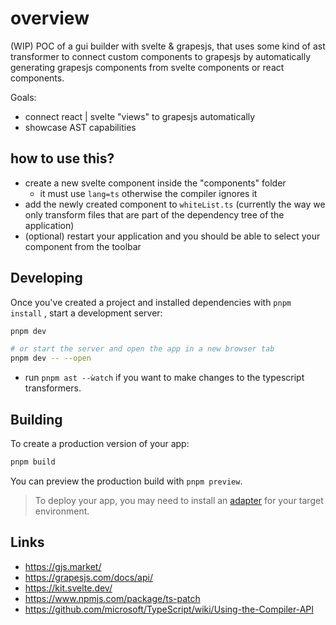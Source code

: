 # overview

(WIP) POC of a gui builder with svelte & grapesjs, that uses some kind of ast transformer to connect custom components to grapesjs by automatically generating grapesjs components from svelte components or react components.

Goals:

- connect react | svelte "views" to grapesjs automatically
- showcase AST capabilities

## how to use this?

- create a new svelte component inside the "components" folder
  - it must use `lang=ts` otherwise the compiler ignores it
- add the newly created component to `whiteList.ts` (currently the way we only transform files that are part of the dependency tree of the application)
- (optional) restart your application and you should be able to select your component from the toolbar

## Developing

Once you've created a project and installed dependencies with `pnpm install` , start a development server:

```bash
pnpm dev

# or start the server and open the app in a new browser tab
pnpm dev -- --open
```

- run `pnpm ast --ẁatch` if you want to make changes to the typescript transformers.

## Building

To create a production version of your app:

```bash
pnpm build
```

You can preview the production build with `pnpm preview`.

> To deploy your app, you may need to install an [adapter](https://kit.svelte.dev/docs/adapters) for your target environment.

## Links

- https://gjs.market/
- https://grapesjs.com/docs/api/
- https://kit.svelte.dev/
- https://www.npmjs.com/package/ts-patch
- https://github.com/microsoft/TypeScript/wiki/Using-the-Compiler-API
